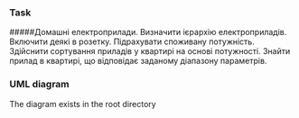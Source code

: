 ### Task
#####Домашні електроприлади. 
Визначити ієрархію електроприладів. Включити деякі в розетку.
Підрахувати споживану потужність. Здійснити сортування приладів у квартирі на основі потужності.
Знайти прилад в квартирі, що відповідає заданому діапазону параметрів.

### UML diagram
The diagram exists in the root directory

